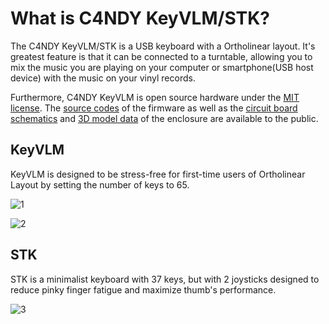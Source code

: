 # What is C4NDY KeyVLM/STK?

The C4NDY KeyVLM/STK is a USB keyboard with a Ortholinear layout. It's greatest feature is that it can be connected to a turntable, allowing you to mix the music you are playing on your computer or smartphone(USB host device) with the music on your vinyl records.

Furthermore, C4NDY KeyVLM is open source hardware under the [MIT license](https://github.com/yamamo2shun1/C4NDY/blob/main/LICENSE.md). The [source codes](https://github.com/yamamo2shun1/C4NDY/tree/main/STM32CubeIDE) of the firmware as well as the [circuit board schematics](https://github.com/yamamo2shun1/C4NDY/tree/main/KiCad) and [3D model data](https://github.com/yamamo2shun1/C4NDY/tree/main/3Dmodel) of the enclosure are available to the public.

## KeyVLM

KeyVLM is designed to be stress-free for first-time users of Ortholinear Layout by setting the number of keys to 65.

![1](/images/1.png)

![2](/images/2.png)

## STK

STK is a minimalist keyboard with 37 keys, but with 2 joysticks designed to reduce pinky finger fatigue and maximize thumb's performance.

![3](/images/3.png)

